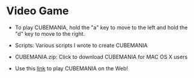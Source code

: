 # Video Game

- To play CUBEMANIA, hold the "a" key to move to the left and hold the "d" key to move to the right.

- Scripts: Various scripts I wrote to create CUBEMANIA

- CUBEMANIA.zip: Click to download CUBEMANIA for MAC OS X users

- Use this [link](https://rileypaik.github.io/Video-Game/) to play CUBEMANIA on the Web!
